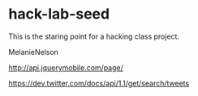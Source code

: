 hack-lab-seed
=============

This is the staring point for a hacking class project.

 MelanieNelson
 
 
 http://api.jquerymobile.com/page/
 
 https://dev.twitter.com/docs/api/1.1/get/search/tweets 
